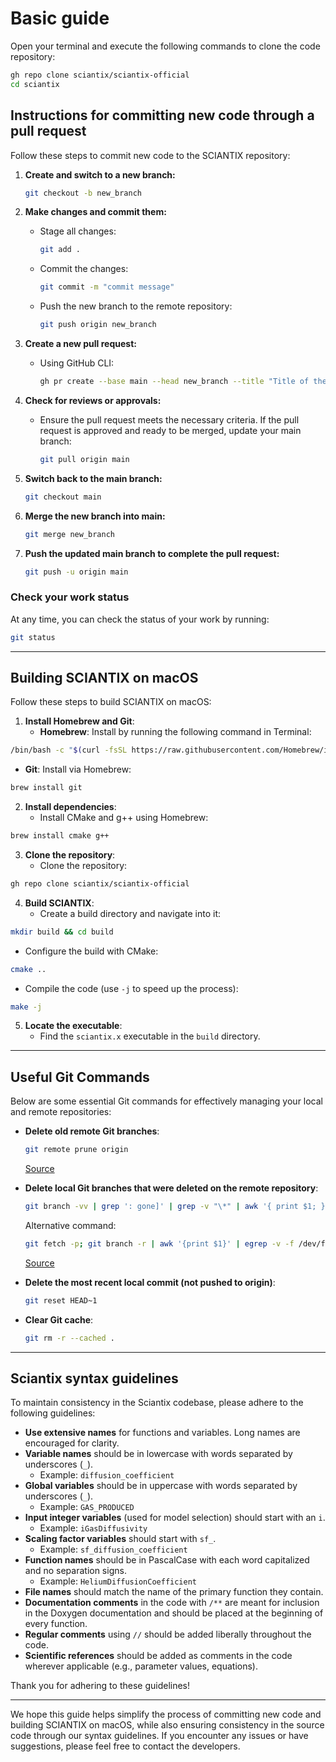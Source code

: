# Basic guide

Open your terminal and execute the following commands to clone the code repository:

   ```bash
   gh repo clone sciantix/sciantix-official
   cd sciantix
   ```

## Instructions for committing new code through a pull request

Follow these steps to commit new code to the SCIANTIX repository:

1. **Create and switch to a new branch:**
   ```bash
   git checkout -b new_branch
   ```

2. **Make changes and commit them:**
   - Stage all changes:
     ```bash
     git add .
     ```
   - Commit the changes:
     ```bash
     git commit -m "commit message"
     ```
   - Push the new branch to the remote repository:
     ```bash
     git push origin new_branch
     ```

3. **Create a new pull request:**
   - Using GitHub CLI:
     ```bash
     gh pr create --base main --head new_branch --title "Title of the pull request" --body "Brief description of the pull request"
     ```

4. **Check for reviews or approvals:**
   - Ensure the pull request meets the necessary criteria. If the pull request is approved and ready to be merged, update your main branch:
     ```bash
     git pull origin main
     ```

5. **Switch back to the main branch:**
   ```bash
   git checkout main
   ```

6. **Merge the new branch into main:**
   ```bash
   git merge new_branch
   ```

7. **Push the updated main branch to complete the pull request:**
   ```bash
   git push -u origin main
   ```

### Check your work status

At any time, you can check the status of your work by running:

```bash
git status
```

---

## Building SCIANTIX on macOS

Follow these steps to build SCIANTIX on macOS:

1. **Install Homebrew and Git**:
   - **Homebrew**: Install by running the following command in Terminal:
```bash
/bin/bash -c "$(curl -fsSL https://raw.githubusercontent.com/Homebrew/install/HEAD/install.sh)"
```
   - **Git**: Install via Homebrew:
```bash
brew install git
```

2. **Install dependencies**:
   - Install CMake and g++ using Homebrew:
```bash
brew install cmake g++
```

3. **Clone the repository**:
   - Clone the repository:
```bash
gh repo clone sciantix/sciantix-official
```

4. **Build SCIANTIX**:
   - Create a build directory and navigate into it:
```bash
mkdir build && cd build
```
  - Configure the build with CMake:
```bash
cmake ..
```
   - Compile the code (use `-j` to speed up the process):
```bash
make -j
```

5. **Locate the executable**:
   - Find the `sciantix.x` executable in the `build` directory.

---

## Useful Git Commands

Below are some essential Git commands for effectively managing your local and remote repositories:

- **Delete old remote Git branches**:
  
  ```bash
  git remote prune origin
  ```

  [Source](https://git-scm.com/docs/git-remote#Documentation/git-remote.txt-empruneem)

- **Delete local Git branches that were deleted on the remote repository**:

  ```bash
  git branch -vv | grep ': gone]' | grep -v "\*" | awk '{ print $1; }' | xargs -r git branch -D
  ```

  Alternative command:

  ```bash
  git fetch -p; git branch -r | awk '{print $1}' | egrep -v -f /dev/fd/0 <(git branch -vv | grep origin) | awk '{print $1}' | xargs git branch -d
  ```

  [Source](https://medium.com/@kcmueller/delete-local-git-branches-that-were-deleted-on-remote-repository-b596b71b530c)

- **Delete the most recent local commit (not pushed to origin)**:

  ```bash
  git reset HEAD~1
  ```

- **Clear Git cache**:

  ```bash
  git rm -r --cached .
  ```

---

## Sciantix syntax guidelines

To maintain consistency in the Sciantix codebase, please adhere to the following guidelines:

- **Use extensive names** for functions and variables. Long names are encouraged for clarity.
- **Variable names** should be in lowercase with words separated by underscores (`_`).
  - Example: `diffusion_coefficient`
- **Global variables** should be in uppercase with words separated by underscores (`_`).
  - Example: `GAS_PRODUCED`
- **Input integer variables** (used for model selection) should start with an `i`.
  - Example: `iGasDiffusivity`
- **Scaling factor variables** should start with `sf_`.
  - Example: `sf_diffusion_coefficient`
- **Function names** should be in PascalCase with each word capitalized and no separation signs.
  - Example: `HeliumDiffusionCoefficient`
- **File names** should match the name of the primary function they contain.
- **Documentation comments** in the code with `/**` are meant for inclusion in the Doxygen documentation and should be placed at the beginning of every function.
- **Regular comments** using `//` should be added liberally throughout the code.
- **Scientific references** should be added as comments in the code wherever applicable (e.g., parameter values, equations).

Thank you for adhering to these guidelines!

---

We hope this guide helps simplify the process of committing new code and building SCIANTIX on macOS, while also ensuring consistency in the source code through our syntax guidelines. If you encounter any issues or have suggestions, please feel free to contact the developers.